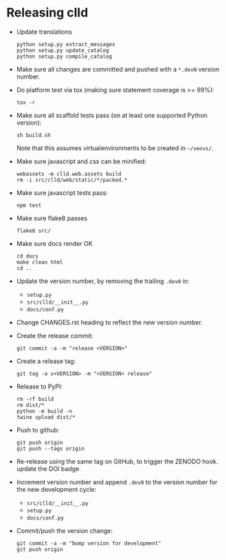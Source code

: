 Releasing clld
==============

- Update translations
  ```shell
  python setup.py extract_messages
  python setup.py update_catalog
  python setup.py compile_catalog
  ```

- Make sure all changes are committed and pushed with a `*.devN` version number.

- Do platform test via tox (making sure statement coverage is >= 99%):
  ```shell
  tox -r
  ```

- Make sure all scaffold tests pass (on at least one supported Python version):
  ```shell
  sh build.sh
  ```
  Note that this assumes virtualenvironments to be created in `~/venvs/`.

- Make sure javascript and css can be minified:
  ```shell
  webassets -m clld.web.assets build
  rm -i src/clld/web/static/*/packed.*
  ```

- Make sure javascript tests pass:
  ```shell
  npm test
  ```

- Make sure flake8 passes
  ```shell
  flake8 src/
  ```

- Make sure docs render OK
  ```shell
  cd docs
  make clean html
  cd ..
  ```

- Update the version number, by removing the trailing `.dev0` in:
  - `setup.py`
  - `src/clld/__init__.py`
  - `docs/conf.py`

- Change CHANGES.rst heading to reflect the new version number.

- Create the release commit:
  ```shell
  git commit -a -m "release <VERSION>"
  ```

- Create a release tag:
  ```shell
  git tag -a v<VERSION> -m "<VERSION> release"
  ```

- Release to PyPI:
  ```shell
  rm -rf build
  rm dist/*
  python -m build -n
  twine upload dist/*
  ```

- Push to github:
  ```shell
  git push origin
  git push --tags origin
  ```

- Re-release using the same tag on GitHub, to trigger the ZENODO hook.
  update the DOI badge.

- Increment version number and append `.dev0` to the version number for the new development cycle:
  - `src/clld/__init__.py`
  - `setup.py`
  - `docs/conf.py`

- Commit/push the version change:
  ```shell
  git commit -a -m "bump version for development"
  git push origin
  ```

